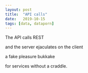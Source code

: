 ```yaml
---
layout: post
title:  "API calls"
date:   2019-10-15
tags: [data, dataporn]
---
```


The API calls REST

and the server ejaculates on the client

a fake pleasure bukkake

for services without a craddle.

